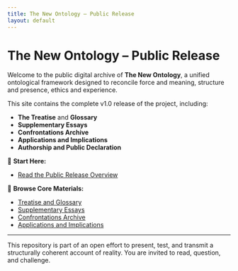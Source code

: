 ```yaml
---
title: The New Ontology – Public Release
layout: default
---
```


# The New Ontology – Public Release

Welcome to the public digital archive of **The New Ontology**, a unified ontological framework designed to reconcile force and meaning, structure and presence, ethics and experience.

This site contains the complete v1.0 release of the project, including:

- **The Treatise** and **Glossary**
- **Supplementary Essays**
- **Confrontations Archive**
- **Applications and Implications**
- **Authorship and Public Declaration**

📘 **Start Here:**
- [Read the Public Release Overview](./+%20ReadMe%20-%20Public%20Release.txt)

📂 **Browse Core Materials:**
- [Treatise and Glossary](/the-new-ontology---public-release/treatise-and-glossary/)
- [Supplementary Essays](supplementary-essays)
- [Confrontations Archive](./)
- [Applications and Implications](./)

---

This repository is part of an open effort to present, test, and transmit a structurally coherent account of reality. You are invited to read, question, and challenge.

